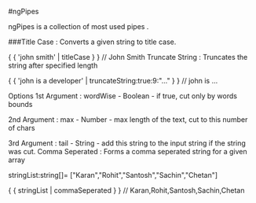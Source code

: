 #ngPipes


ngPipes is a collection of most used pipes . 

###Title Case : Converts a given string to title case. 

{ { 'john smith' | titleCase } }     // John Smith
Truncate String : Truncates the string after specified length 

{ { 'john is a developer' | truncateString:true:9:"..." } }     // john is … 

Options
1st Argument : wordWise - Boolean - if true, cut only by words bounds 

2nd Argument : max - Number - max length of the text, cut to this number of chars 

3rd Argument : tail - String - add this string to the input string if the string was cut. 
Comma Seperated : Forms a comma seperated string for a given array 

stringList:string[]= ["Karan","Rohit","Santosh","Sachin","Chetan"] 

{ { stringList | commaSeperated } }     // Karan,Rohit,Santosh,Sachin,Chetan



